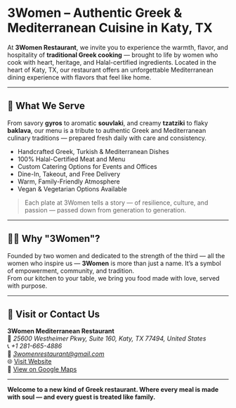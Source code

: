 # 3Women – Authentic Greek & Mediterranean Cuisine in Katy, TX

At **3Women Restaurant**, we invite you to experience the warmth, flavor, and hospitality of **traditional Greek cooking** — brought to life by women who cook with heart, heritage, and Halal-certified ingredients. Located in the heart of Katy, TX, our restaurant offers an unforgettable Mediterranean dining experience with flavors that feel like home.

---

## 🥙 What We Serve

From savory **gyros** to aromatic **souvlaki**, and creamy **tzatziki** to flaky **baklava**, our menu is a tribute to authentic Greek and Mediterranean culinary traditions — prepared fresh daily with care and consistency.

- Handcrafted Greek, Turkish & Mediterranean Dishes  
- 100% Halal-Certified Meat and Menu  
- Custom Catering Options for Events and Offices  
- Dine-In, Takeout, and Free Delivery  
- Warm, Family-Friendly Atmosphere  
- Vegan & Vegetarian Options Available  

> Each plate at 3Women tells a story — of resilience, culture, and passion — passed down from generation to generation.

---

## 👩‍🍳 Why "3Women"?

Founded by two women and dedicated to the strength of the third — all the women who inspire us — **3Women** is more than just a name. It’s a symbol of empowerment, community, and tradition.  
From our kitchen to your table, we bring you food made with love, served with purpose.

---

## 📍 Visit or Contact Us

**3Women Mediterranean Restaurant**  
📍 *25600 Westheimer Pkwy, Suite 160, Katy, TX 77494, United States*  
📞 *+1 281-665-4886*  
📧 *3womenrestaurant@gmail.com*  
🌐 [Visit Website](https://maps.app.goo.gl/tYb24qQ9hURuMvjx5)  
📌 [View on Google Maps](https://maps.app.goo.gl/tYb24qQ9hURuMvjx5)

---

**Welcome to a new kind of Greek restaurant. Where every meal is made with soul — and every guest is treated like family.**
